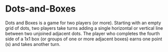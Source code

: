 # Dots-and-Boxes
Dots and Boxes is a game for two players (or more). Starting with an empty grid of dots, two players take turns adding a single horizontal or vertical line between two unjoined adjacent dots. The player who completes the fourth side of a 1x1 box (or groups of one or more adjacent boxes) earns one point (s) and takes another turn.
